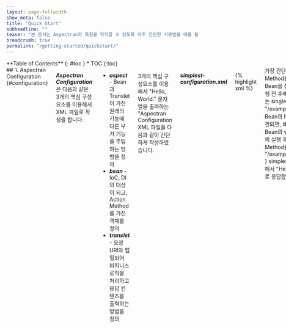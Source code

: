 ```yaml
---
layout: page-fullwidth
show_meta: false
title: "Quick Start"
subheadline: ""
teaser: "본 문서는 Aspectran의 특징을 파악할 수 있도록 아주 간단한 사용법을 예를 들어서 설명합니다."
breadcrumb: true
permalink: "/getting-started/quickstart/"
---
```

<!--more-->

<div class="row">

<div class="medium-4 medium-push-8 columns" markdown="1">
<div class="panel radius" markdown="1">
**Table of Contents**
{: #toc }
*  TOC
{:toc}
</div>
</div><!-- /.medium-4.columns -->

<div class="medium-8 medium-pull-4 columns" markdown="1">
## 1. Aspectran Configuration  {#configuration}

***Aspectran Configuration***은 다음과 같은 3개의 핵심 구성요소를 이용해서 XML 파일로 작성을 합니다.

* ***aspect*** - Bean과 Translet이 가진 원래의 기능에 다른 부가 기능을 주입하는 방법을 정의
* ***bean*** - IoC, DI의 대상이 되고, Action Method를 가진 객체를 정의
* ***translet*** - 요청 URI와 맵핑되어 비지니스 로직을 처리하고 응답 컨텐츠를 출력하는 방법을 정의

3개의 핵심 구성요소를 이용해서 "Hello, World." 문자열을 출력하는 "Aspectran Configuration XML 파일을 다음과 같이 간단하게 작성하였습니다.

***simplest-configuration.xml***

{% highlight xml %}
<?xml version="1.0" encoding="utf-8"?>
<!DOCTYPE aspectran PUBLIC "-//aspectran.com//DTD Aspectran 1.0//EN"
                           "http://aspectran.github.io/dtd/aspectran-1.0.dtd">

<aspectran>

  <description>
      가장 간단한 Aspectran Configuration입니다.
  </description>

  <!-- 기본 설정 -->
  <settings>
      <setting name="transletNamePattern" value="/example/simplest/*"/>
  </settings>

  <bean id="simplestAction" class="com.aspectran.example.simplest.SimplestAction" scope="singleton">
      <description>
          Action Method를 가지고 있는 singleton Scope를 가지는 Bean을 정의합니다.
      </description>
  </bean>

  <bean id="simplestAdvice" class="com.aspectran.example.simplest.SimplestAdvice" scope="singleton">
      <description>
          Translet이나 Bean의 Method 실행 전 후에 주입할 Advice Action Method를 가지고 있는
          singleton Scope를 가지는 Bean을 정의합니다.
      </description>
  </bean>

  <aspect id="simplestAdvice">
      <description>
          "/example/simplest/"로 시작하고,
          simplestAction Bean의 helloWorld Method를 실행하는 Translet이 발견되면,
          해당 Translet의 실행 전에는 simplestAdvice Bean의 welcome Method를 실행하고,
          해당 Translet의 실행 후에는 simplestAdvice Bean의 goodbye Method를 실행합니다.
      </description>
      <joinpoint scope="translet">
          <pointcut>
              target: {
                +: "/example/simplest/*@simplestAction^helloWorld"
              }
          </pointcut>
      </joinpoint>
      <advice bean="simplestAdvice">
          <before>
              <action method="welcome"/>
          </before>
          <after>
              <action method="goodbye"/>
          </after>
      </advice>
  </aspect>

  <translet name="helloWorld">
      <description>
          simplestAction 빈에서 helloWorld Method를 실행해서 "Hello, World."라는 문구를
          텍스트 형식의 컨텐츠로 응답합니다.
      </description>
      <transform type="transform/text" contentType="text/plain">
          <action bean="simplestAction" method="helloWorld"/>
      </transform>
  </translet>

</aspectran>
{% endhighlight %}

## 2. Bean 작성하기  {#create-bean}

***SimplestAction.java***

{% highlight java %}
package com.aspectran.example.simplest;

import com.aspectran.core.util.logging.Log;
import com.aspectran.core.util.logging.LogFactory;

public class SimplestAction {

	private final Log log = LogFactory.getLog(SimplestAction.class);

	public String helloWorld() {
		String msg = "Hello, World.";

		log.info("The message generated by my first aciton is: " + msg);

		return msg;
	}

}
{% endhighlight %}

***SimplestAdvice.java***

{% highlight java %}
package com.aspectran.example.simplest;

import javax.servlet.http.HttpServletRequest;

import com.aspectran.core.activity.Translet;
import com.aspectran.core.util.logging.Log;
import com.aspectran.core.util.logging.LogFactory;

public class SimplestAdvice {

	private final Log log = LogFactory.getLog(SimplestAdvice.class);

	public String welcome(Translet translet) {
		HttpServletRequest req = translet.getRequestAdaptee();
		String ip = req.getRemoteAddr();
		String msg = "Welcome to Aspectran! (" + ip + ")";

		log.info(msg);

		return msg;
	}

	public String goodbye() {
		String msg = "Goodbye!";

		log.info(msg);

		return msg;
	}

}
{% endhighlight %}

## 3. 실행  {#excution}

`helloWorld` Translet을 실행하기 위해 웹브라우저에서 다음 URL로 접근을 합니다.

* http://localhost:8080/example/simplest/helloWorld

다음과 같은 결과 화면이 출력됩니다.
![실행 결과 화면]({{ site.baseurl}}/images/quickstart/quickstart-result1.png)

***전체 실행 과정을 요약하면 다음 순서와 같습니다.***

<div class="panel radius" markdown="1">
1. 요청 URI가 `/example/simplest/helloWorld`인 요청이 들어오면 요청 URI와 맵핑된 Translet이 요청을 건네받습니다.
2. Translet이 내부의 `simplestAction` Bean의 `helloWorld` Method를 실행하려고 하지만, Proxy Method입니다.
3. `simplestAction` Bean의 `helloWorld` Proxy Method는 자신이 실행되려면 먼저 Aspect 규칙을 처리해야 한다는 것을 Translet에게 통보합니다.
4. 먼저 `simplestAdvice` Bean의 `welcome` Method가 실행되면서 Console에 로그를 출력합니다.
5. Translet 내부의 `simplestAction` Bean의 `helloWorld` Method가 실행됩니다.
6. Translet은 실행 결과 값을 집계하여 `plain/text` 형식의 컨텐츠로 출력을 합니다.
7. `simplestAdvice` Bean의 `goodbye` Method가 실행되면서 Console에 로그를 출력합니다.
</div>

***Console에 기록된 로그***

{% highlight text linenos %}
DEBUG translet {name=/example/simplest/helloWorld, requestRule={method=null, characterEncoding=null}, responseRule={name=null, characterEncoding=null, response=com.aspectran.core.activity.response.transform.TextTransform@5506e8ba} } ~com.aspectran.core.activity.CoreActivity^ready:144
DEBUG action {qualifiedActionId=null, actionType=bean, beanActionRule={id=null, bean=simplestAction, method=helloWorld, hidden=null}} ~com.aspectran.core.activity.CoreActivity^execute:611
DEBUG register AspectRule {id=simplestAdvice, for=translet, joinpointScope=translet, pointcutRule={pointcutType=null}, settingsAdviceRule=null, aspectAdviceRuleList=[{aspectId=simplestAdvice, aspectAdviceType=before, action={qualifiedActionId=null, actionType=bean, beanActionRule={id=null, bean=null, method=welcome, hidden=null}}}, {aspectId=simplestAdvice, aspectAdviceType=after, action={qualifiedActionId=null, actionType=bean, beanActionRule={id=null, bean=null, method=goodbye, hidden=null}}}], exceptionRule=null, onlyTransletRelevanted=false} ~com.aspectran.core.activity.CoreActivity^registerAspectRule:822
INFO  Welcome to Aspectran! (127.0.0.1) ~com.aspectran.example.simplest.SimplestAdvice^welcome:18
INFO  The message generated by my first aciton is: Hello, World. ~com.aspectran.example.simplest.SimplestAction^helloWorld:13
DEBUG response {transformType=transform/text, contentType=text/plain, characterEncoding=null, templateRule=null} ~com.aspectran.core.activity.response.transform.TextTransform^response:84
INFO  Goodbye! ~com.aspectran.example.simplest.SimplestAdvice^goodbye:26
{% endhighlight %}

> 구체적인 환경설정 및 핵심 구성요소에 대한 상세한 설명은 [***Aspectran Tutorial***]({{ site.baseurl}}/getting-started/tutorial) 문서에 기재되어 있습니다.

 </div><!-- /.medium-8.columns -->
 </div><!-- /.row -->
